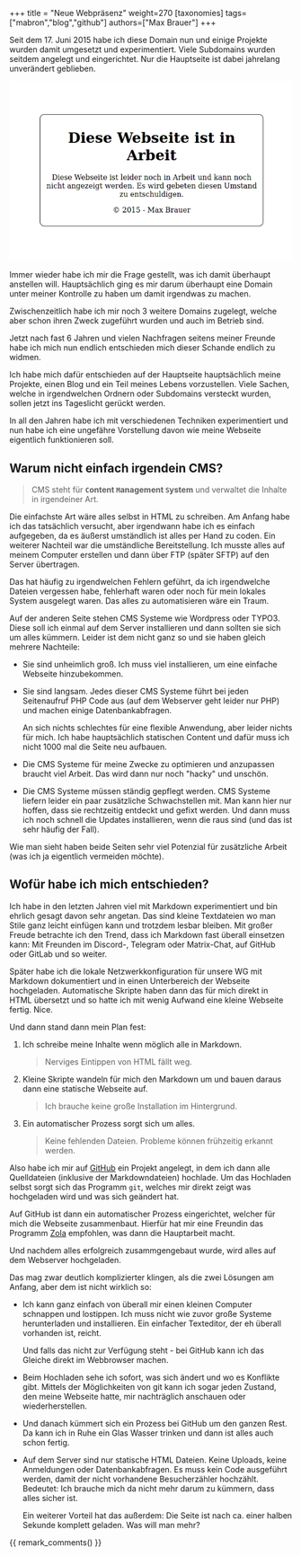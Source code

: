 +++
title = "Neue Webpräsenz"
weight=270
[taxonomies]
tags=["mabron","blog","github"]
authors=["Max Brauer"]
+++

Seit dem 17. Juni 2015 habe ich diese Domain nun und einige Projekte wurden damit umgesetzt und
experimentiert.
Viele Subdomains wurden seitdem angelegt und eingerichtet. Nur die Hauptseite ist
dabei jahrelang unverändert geblieben.

![Screenshot von der Startseite](in-arbeit.png)

<!-- more -->

Immer wieder habe ich mir die Frage gestellt, was ich damit überhaupt anstellen will. Hauptsächlich
ging es mir darum überhaupt eine Domain unter meiner Kontrolle zu haben um damit irgendwas zu
machen.

Zwischenzeitlich habe ich mir noch 3 weitere Domains zugelegt, welche aber schon ihren Zweck
zugeführt wurden und auch im Betrieb sind.

Jetzt nach fast 6 Jahren und vielen Nachfragen seitens meiner Freunde habe ich mich nun endlich
entschieden mich dieser Schande endlich zu widmen.

Ich habe mich dafür entschieden auf der Hauptseite hauptsächlich meine Projekte, einen Blog
und ein Teil meines Lebens vorzustellen. Viele Sachen, welche in irgendwelchen Ordnern oder
Subdomains versteckt wurden, sollen jetzt ins Tageslicht gerückt werden.

In all den Jahren habe ich mit verschiedenen Techniken experimentiert und nun habe ich eine
ungefähre Vorstellung davon wie meine Webseite eigentlich funktionieren soll.

## Warum nicht einfach irgendein CMS?

> CMS steht für **`C`ontent `M`anagement `S`ystem** und verwaltet die Inhalte in irgendeiner Art.

Die einfachste Art wäre alles selbst in HTML zu schreiben. Am Anfang habe ich das tatsächlich
versucht, aber irgendwann habe ich es einfach aufgegeben, da es äußerst umständlich ist alles per
Hand zu coden. Ein weiterer Nachteil war die umständliche Bereitstellung. Ich musste alles auf 
meinem Computer erstellen und dann über FTP (später SFTP) auf den Server übertragen.

Das hat häufig zu irgendwelchen Fehlern geführt, da ich irgendwelche Dateien vergessen habe, 
fehlerhaft waren oder noch für mein lokales System ausgelegt waren. Das alles zu automatisieren
wäre ein Traum.

Auf der anderen Seite stehen CMS Systeme wie Wordpress oder TYPO3. Diese soll ich einmal auf dem 
Server installieren und dann sollten sie sich um alles kümmern. 
Leider ist dem nicht ganz so und sie haben gleich mehrere Nachteile:

- Sie sind unheimlich groß. Ich muss viel installieren, um eine einfache Webseite hinzubekommen.
- Sie sind langsam. Jedes dieser CMS Systeme führt bei jeden Seitenaufruf PHP Code aus (auf dem
    Webserver geht leider nur PHP) und machen einige Datenbankabfragen. 
    
    An sich nichts schlechtes für eine flexible Anwendung, aber leider nichts für mich. Ich habe 
    hauptsächlich statischen Content und dafür muss ich nicht 1000 mal die Seite neu aufbauen.
- Die CMS Systeme für meine Zwecke zu optimieren und anzupassen braucht viel Arbeit. Das wird dann
    nur noch "hacky" und unschön.
- Die CMS Systeme müssen ständig gepflegt werden. CMS Systeme liefern leider ein paar zusätzliche
    Schwachstellen mit. Man kann hier nur hoffen, dass sie rechtzeitig entdeckt und gefixt werden.
    Und dann muss ich noch schnell die Updates installieren, wenn die raus sind (und das ist
    sehr häufig der Fall).

Wie man sieht haben beide Seiten sehr viel Potenzial für zusätzliche Arbeit (was ich ja eigentlich
vermeiden möchte).

## Wofür habe ich mich entschieden?

Ich habe in den letzten Jahren viel mit Markdown experimentiert und bin ehrlich gesagt davon sehr
angetan. Das sind kleine Textdateien wo man Stile ganz leicht einfügen kann und trotzdem lesbar
bleiben. Mit großer Freude betrachte ich den Trend, dass ich Markdown fast überall einsetzen kann:
Mit Freunden im Discord-, Telegram oder Matrix-Chat, auf GitHub oder GitLab und so weiter.

Später habe ich die lokale Netzwerkkonfiguration für unsere WG mit Markdown dokumentiert
und in einen Unterbereich der Webseite hochgeladen. Automatische Skripte haben dann das für mich
direkt in HTML übersetzt und so hatte ich mit wenig Aufwand eine kleine Webseite fertig. Nice.

Und dann stand dann mein Plan fest:

1. Ich schreibe meine Inhalte wenn möglich alle in Markdown.
    > Nerviges Eintippen von HTML fällt weg.
2. Kleine Skripte wandeln für mich den Markdown um und bauen daraus dann eine statische Webseite 
    auf.
    > Ich brauche keine große Installation im Hintergrund.
3. Ein automatischer Prozess sorgt sich um alles.
    > Keine fehlenden Dateien. Probleme können frühzeitig erkannt werden.

Also habe ich mir auf [GitHub](https://github.com/Garados007/Mabron.Homepage/) ein Projekt angelegt,
in dem ich dann alle Quelldateien (inklusive der Markdowndateien) hochlade.
Um das Hochladen selbst sorgt sich das Programm `git`, welches mir direkt zeigt was hochgeladen
wird und was sich geändert hat.

Auf GitHub ist dann ein automatischer Prozess eingerichtet, welcher für mich die Webseite
zusammenbaut. Hierfür hat mir eine Freundin das Programm [Zola](https://www.getzola.org/) empfohlen,
was dann die Hauptarbeit macht.

Und nachdem alles erfolgreich zusammgengebaut wurde, wird alles auf dem Webserver hochgeladen.

Das mag zwar deutlich komplizierter klingen, als die zwei Lösungen am Anfang, aber dem ist nicht
wirklich so:

- Ich kann ganz einfach von überall mir einen kleinen Computer schnappen und lostippen. Ich muss
    nicht wie zuvor große Systeme herunterladen und installieren.
    Ein einfacher Texteditor, der eh überall vorhanden ist, reicht.

    Und falls das nicht zur Verfügung steht - bei GitHub kann ich das Gleiche direkt im Webbrowser
    machen.
- Beim Hochladen sehe ich sofort, was sich ändert und wo es Konflikte gibt. Mittels der
    Möglichkeiten von git kann ich sogar jeden Zustand, den meine Webseite hatte, mir nachträglich
    anschauen oder wiederherstellen.
- Und danach kümmert sich ein Prozess bei GitHub um den ganzen Rest. Da kann ich in Ruhe ein Glas
    Wasser trinken und dann ist alles auch schon fertig.
- Auf dem Server sind nur statische HTML Dateien. Keine Uploads, keine Anmeldungen oder
    Datenbankabfragen. Es muss kein Code ausgeführt werden, damit der nicht vorhandene
    Besucherzähler hochzählt. Bedeutet: Ich brauche mich da nicht mehr darum zu kümmern, dass alles
    sicher ist. 
    
    Ein weiterer Vorteil hat das außerdem: Die Seite ist nach ca. einer halben Sekunde
    komplett geladen. Was will man mehr?

{{ remark_comments() }}
